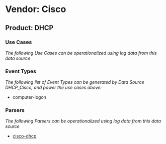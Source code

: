 Vendor: Cisco
=============
Product: DHCP
-------------

### Use Cases

_The following Use Cases can be operationalized using log data from this data source_



### Event Types

_The following list of Event Types can be generated by Data Source DHCP_Cisco, and power the use cases above:_

- computer-logon


### Parsers

_The following Parsers can be operationalized using log data from this data source_

* [cisco-dhcp](parserContent_cisco-dhcp.md)
